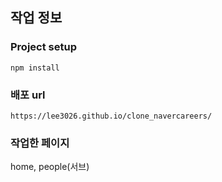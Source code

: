 ## 작업 정보

### Project setup

```
npm install
```

### 배포 url

```
https://lee3026.github.io/clone_navercareers/
```

### 작업한 페이지

home, people(서브)

